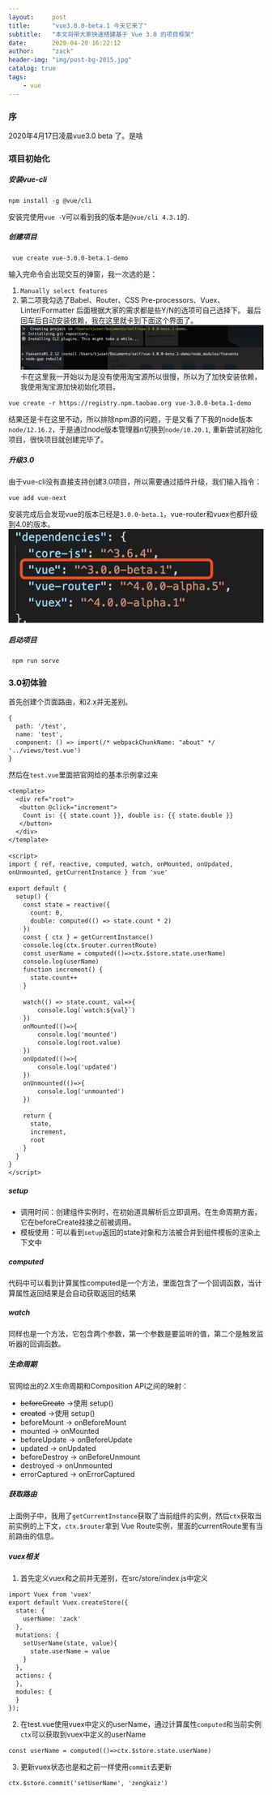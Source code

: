 ```yaml
---
layout:     post
title:      "vue3.0.0-beta.1 今天它来了"
subtitle:   "本文将带大家快速搭建基于 Vue 3.0 的项目框架"
date:       2020-04-20 16:22:12
author:     "zack"
header-img: "img/post-bg-2015.jpg"
catalog: true
tags:
    - vue
---
```


### 序
2020年4月17日凌晨vue3.0 beta 了。是啥

### 项目初始化

##### 安装vue-cli
```
npm install -g @vue/cli
```
安装完使用`vue -V`可以看到我的版本是`@vue/cli 4.3.1`的.

##### 创建项目
```
 vue create vue-3.0.0-beta.1-demo
```
输入完命令会出现交互的弹窗，我一次选的是：
1. `Manually select features`
2. 第二项我勾选了Babel、Router、CSS Pre-processors、Vuex、Linter/Formatter
后面根据大家的需求都是些Y/N的选项可自己选择下。
最后回车后自动安装依赖，我在这里就卡到下面这个界面了。
![使用node/12.16.2](/img/vue3.0/ka.jpg)
卡在这里我一开始以为是没有使用淘宝源所以很慢，所以为了加快安装依赖，我使用淘宝源加快初始化项目。
```
vue create -r https://registry.npm.taobao.org vue-3.0.0-beta.1-demo
```
结果还是卡在这里不动，所以排除npm源的问题，于是又看了下我的node版本`node/12.16.2`，于是通过node版本管理器n切换到`node/10.20.1`,
重新尝试初始化项目，很快项目就创建完毕了。

##### 升级3.0
由于vue-cli没有直接支持创建3.0项目，所以需要通过插件升级，我们输入指令：
```
vue add vue-next
```
安装完成后会发现vue的版本已经是`3.0.0-beta.1`，vue-router和vuex也都升级到4.0的版本。
![升级3.0](/img/vue3.0/3.0.png)
##### 启动项目
```
 npm run serve
```

### 3.0初体验

首先创建个页面路由，和2.x并无差别。
```
{
  path: '/test',
  name: 'test',
  component: () => import(/* webpackChunkName: "about" */ '../views/test.vue')
}
```
然后在`test.vue`里面把官网给的基本示例拿过来
```
<template>
  <div ref="root">
   <button @click="increment">
    Count is: {{ state.count }}, double is: {{ state.double }}
   </button>
  </div>
</template>

<script>
import { ref, reactive, computed, watch, onMounted, onUpdated, onUnmounted, getCurrentInstance } from 'vue'

export default {
  setup() {
    const state = reactive({
      count: 0,
      double: computed(() => state.count * 2)
    })
    const { ctx } = getCurrentInstance()
    console.log(ctx.$router.currentRoute)
    const userName = computed(()=>ctx.$store.state.userName)
    console.log(userName)
    function increment() {
      state.count++
    }

    watch(() => state.count, val=>{
        console.log(`watch:${val}`)
    })
    onMounted(()=>{
        console.log('mounted')
        console.log(root.value)
    })
    onUpdated(()=>{
        console.log('updated')
    })
    onUnmounted(()=>{
        console.log('unmounted')
    })

    return {
      state,
      increment,
      root
    }
  }
}
</script>
```
##### setup
* 调用时间：创建组件实例时，在初始道具解析后立即调用。在生命周期方面，它在beforeCreate挂接之前被调用。
* 模板使用：可以看到`setup`返回的state对象和方法被合并到组件模板的渲染上下文中

##### computed
代码中可以看到计算属性computed是一个方法，里面包含了一个回调函数，当计算属性返回结果是会自动获取返回的结果

##### watch
同样也是一个方法，它包含两个参数，第一个参数是要监听的值，第二个是触发监听器的回调函数。

##### 生命周期
官网给出的2.X生命周期和Composition API之间的映射：
* ~~beforeCreate~~ ->使用 setup()
* ~~created~~ ->使用 setup()
* beforeMount -> onBeforeMount
* mounted -> onMounted
* beforeUpdate -> onBeforeUpdate
* updated -> onUpdated
* beforeDestroy -> onBeforeUnmount
* destroyed -> onUnmounted
* errorCaptured -> onErrorCaptured

##### 获取路由
上面例子中，我用了`getCurrentInstance`获取了当前组件的实例，然后`ctx`获取当前实例的上下文，`ctx.$router`拿到
Vue Route实例，里面的currentRoute里有当前路由的信息。

##### vuex相关
1. 首先定义vuex和之前并无差别，在src/store/index.js中定义
```
import Vuex from 'vuex'
export default Vuex.createStore({
  state: {
    userName: 'zack'
  },
  mutations: {
    setUserName(state, value){
      state.userName = value
    }
  },
  actions: {
  },
  modules: {
  }
});
```

2. 在test.vue使用vuex中定义的userName，通过计算属性`computed`和当前实例`ctx`可以获取到vuex中定义的userName
```
const userName = computed(()=>ctx.$store.state.userName)
```

3. 更新vuex状态也是和之前一样使用`commit`去更新
```
ctx.$store.commit('setUserName', 'zengkaiz')
```

